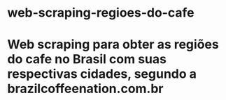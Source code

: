 # web-scraping-regioes-do-cafe

# Web scraping para obter as regiões do cafe no Brasil com suas respectivas cidades, segundo a brazilcoffeenation.com.br

